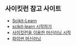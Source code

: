 ## 사이킷런 참고 사이트
- [Scikit-Learn](http://hleecaster.com/page/2/?s=Scikit-Learn)
- [scikit-learn 시작하기](https://riptutorial.com/ko/scikit-learn)
- [사이킷런을 이용한 머신러닝 시작](https://wiserloner.tistory.com/577?category=820389)
- [파이썬 머신러닝](https://tensorflow.blog/파이썬-머신러닝/)
